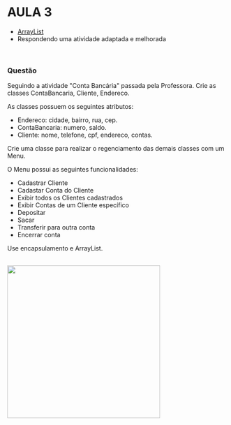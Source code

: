 # AULA 3

+ [ArrayList](./Anotacoes.md#arraylist)
+ Respondendo uma atividade adaptada e melhorada  

<br>

### Questão

Seguindo a atividade "Conta Bancária" passada pela Professora. Crie as classes ContaBancaria, Cliente, Endereco.

As classes possuem os seguintes atributos:

+ Endereco: cidade, bairro, rua, cep.
+ ContaBancaria: numero, saldo.
+ Cliente: nome, telefone, cpf, endereco, contas.

Crie uma classe para realizar o regenciamento das demais classes com um Menu.

O Menu possui as seguintes funcionalidades:

+ Cadastrar Cliente
+ Cadastar Conta do Cliente
+ Exibir todos os Clientes cadastrados
+ Exibir Contas de um Cliente específico
+ Depositar
+ Sacar
+ Transferir para outra conta
+ Encerrar conta

Use encapsulamento e ArrayList.

<br>

<img height="350cm" src="https://img.ifunny.co/images/abaf86fd73176130d9e5bf761af74c2b650183d15f33a4c7ce70e830c873476c_1.webp"/>

